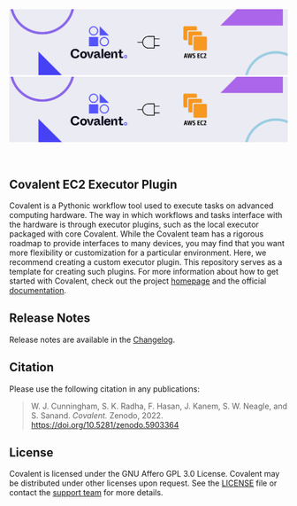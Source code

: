 &nbsp;

<div align="center">

![covalent-ec2-plugin logo](https://github.com/AgnostiqHQ/covalent-ec2-plugin/blob/base-setup/assets/aws_ec2.jpg#gh-dark-mode-only)
![covalent-ec2-plugin logo](https://github.com/AgnostiqHQ/covalent-ec2-plugin/blob/base-setup/assets/aws_ec2.jpg#gh-light-mode-only)

&nbsp;

</div>

## Covalent EC2 Executor Plugin

Covalent is a Pythonic workflow tool used to execute tasks on advanced computing hardware. The way in which workflows and tasks interface with the hardware is through executor plugins, such as the local executor packaged with core Covalent. While the Covalent team has a rigorous roadmap to provide interfaces to many devices, you may find that you want more flexibility or customization for a particular environment. Here, we recommend creating a custom executor plugin. This repository serves as a template for creating such plugins.  For more information about how to get started with Covalent, check out the project [homepage](https://github.com/AgnostiqHQ/covalent) and the official [documentation](https://covalent.readthedocs.io/en/latest/).

## Release Notes

Release notes are available in the [Changelog](https://github.com/AgnostiqHQ/covalent-executor-template/blob/main/CHANGELOG.md).

## Citation

Please use the following citation in any publications:

> W. J. Cunningham, S. K. Radha, F. Hasan, J. Kanem, S. W. Neagle, and S. Sanand.
> *Covalent.* Zenodo, 2022. https://doi.org/10.5281/zenodo.5903364

## License

Covalent is licensed under the GNU Affero GPL 3.0 License. Covalent may be distributed under other licenses upon request. See the [LICENSE](https://github.com/AgnostiqHQ/covalent-executor-template/blob/main/LICENSE) file or contact the [support team](mailto:support@agnostiq.ai) for more details.
